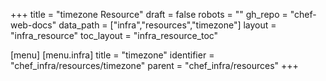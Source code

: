 +++
title = "timezone Resource"
draft = false
robots = ""
gh_repo = "chef-web-docs"
data_path = ["infra","resources","timezone"]
layout = "infra_resource"
toc_layout = "infra_resource_toc"

[menu]
  [menu.infra]
    title = "timezone"
    identifier = "chef_infra/resources/timezone"
    parent = "chef_infra/resources"
+++

<!-- The contents of this page are automatically generated from the timezone.yaml file in the data/infra/resources directory. -->
<!-- To suggest a change, edit the https://github.com/chef/chef/blob/main/lib/chef/resource/timezone.rb file and submit a pull request to the https://github.com/chef/chef repository. -->
<!-- markdownlint-disable-file -->
